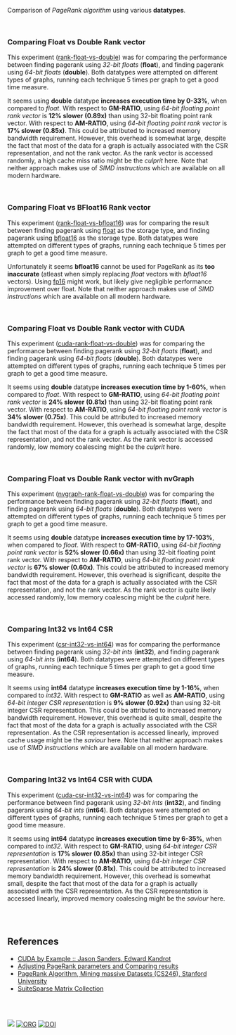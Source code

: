 Comparison of *PageRank algorithm* using various **datatypes**.

<br>


### Comparing Float vs Double Rank vector

This experiment ([rank-float-vs-double]) was for comparing the performance
between finding pagerank using *32-bit floats* (**float**), and finding pagerank
using *64-bit floats* (**double**). Both datatypes were attempted on different
types of graphs, running each technique 5 times per graph to get a good time
measure.

It seems using **double** datatype **increases execution time by 0-33%**, when
compared to *float*. With respect to **GM-RATIO**, using *64-bit floating point*
*rank vector* is **12% slower** **(0.89x)** than using 32-bit floating point rank
vector. With respect to **AM-RATIO**, using *64-bit floating point rank vector*
is **17% slower (0.85x)**. This could be attributed to increased memory
bandwidth requirement. However, this overhead is somewhat large, despite the
fact that most of the data for a graph is actually associated with the CSR
representation, and not the rank vector. As the rank vector is accessed
randomly, a high cache miss ratio might be the *culprit* here. Note that neither
approach makes use of *SIMD instructions* which are available on all modern
hardware.

[rank-float-vs-double]: https://github.com/puzzlef/pagerank-datatype/tree/rank-float-vs-double

<br>


### Comparing Float vs BFloat16 Rank vector

This experiment ([rank-float-vs-bfloat16]) was for comparing the result between
finding pagerank using [float] as the storage type, and finding pagerank using
[bfloat16] as the storage type. Both datatypes were attempted on different
types of graphs, running each technique 5 times per graph to get a good time
measure.

Unfortunately it seems **bfloat16** cannot be used for PageRank as its
**too inaccurate** (atleast when simply replacing *float* vectors with *bfloat16*
vectors). Using [fp16] might work, but likely give negligible performance
improvement over float. Note that neither approach makes use of *SIMD
instructions* which are available on all modern hardware.

[rank-float-vs-bfloat16]: https://github.com/puzzlef/pagerank-datatype/tree/rank-float-vs-bfloat16
[float]: https://en.wikipedia.org/wiki/Single-precision_floating-point_format
[bfloat16]: https://en.wikipedia.org/wiki/Bfloat16_floating-point_format
[fp16]: https://en.wikipedia.org/wiki/Half-precision_floating-point_format

<br>


### Comparing Float vs Double Rank vector with CUDA

This experiment ([cuda-rank-float-vs-double]) was for comparing the performance
between finding pagerank using *32-bit floats* (**float**), and finding pagerank
using *64-bit floats* (**double**). Both datatypes were attempted on different
types of graphs, running each technique 5 times per graph to get a good time
measure.

It seems using **double** datatype **increases execution time by 1-60%**, when
compared to *float*. With respect to **GM-RATIO**, using *64-bit floating point*
*rank vector* is **24% slower** **(0.81x)** than using 32-bit floating point rank
vector. With respect to **AM-RATIO**, using *64-bit floating point rank vector*
is **34% slower (0.75x)**. This could be attributed to increased memory
bandwidth requirement. However, this overhead is somewhat large, despite the
fact that most of the data for a graph is actually associated with the CSR
representation, and not the rank vector. As the rank vector is accessed
randomly, low memory coalescing might be the *culprit* here.

[cuda-rank-float-vs-double]: https://github.com/puzzlef/pagerank-datatype/tree/cuda-rank-float-vs-double

<br>


### Comparing Float vs Double Rank vector with nvGraph

This experiment ([nvgraph-rank-float-vs-double]) was for comparing the
performance between finding pagerank using *32-bit floats* (**float**), and
finding pagerank using *64-bit floats* (**double**). Both datatypes were
attempted on different types of graphs, running each technique 5 times per graph
to get a good time measure.

It seems using **double** datatype **increases execution time by 17-103%**, when
compared to *float*. With respect to **GM-RATIO**, using *64-bit floating point*
*rank vector* is **52% slower** **(0.66x)** than using 32-bit floating point rank
vector. With respect to **AM-RATIO**, using *64-bit floating point rank vector*
is **67% slower (0.60x)**. This could be attributed to increased memory
bandwidth requirement. However, this overhead is significant, despite the fact
that most of the data for a graph is actually associated with the CSR
representation, and not the rank vector. As the rank vector is quite likely
accessed randomly, low memory coalescing might be the *culprit* here.

[nvgraph-rank-float-vs-double]: https://github.com/puzzlef/pagerank-datatype/tree/nvgraph-rank-float-vs-double

<br>


### Comparing Int32 vs Int64 CSR

This experiment ([csr-int32-vs-int64]) was for comparing the performance between
finding pagerank using *32-bit ints* (**int32**), and finding pagerank using
*64-bit ints* (**int64**). Both datatypes were attempted on different types of
graphs, running each technique 5 times per graph to get a good time measure.

It seems using **int64** datatype **increases execution time by 1-16%**, when
compared to *int32*. With respect to **GM-RATIO** as well as **AM-RATIO**, using
*64-bit integer CSR* *representation* is **9% slower** **(0.92x)** than using
32-bit integer CSR representation. This could be attributed to increased memory
bandwidth requirement. However, this overhead is quite small, despite the fact
that most of the data for a graph is actually associated with the CSR
representation. As the CSR representation is accessed linearly, improved cache
usage might be the *saviour* here. Note that neither approach makes use of *SIMD
instructions* which are available on all modern hardware.

[csr-int32-vs-int64]: https://github.com/puzzlef/pagerank-datatype/tree/csr-int32-vs-int64

<br>


### Comparing Int32 vs Int64 CSR with CUDA

This experiment ([cuda-csr-int32-vs-int64]) was for comparing the performance
between find pagerank using *32-bit ints* (**int32**), and finding pagerank
using *64-bit ints* (**int64**). Both datatypes were attempted on different
types of graphs, running each technique 5 times per graph to get a good time
measure.

It seems using **int64** datatype **increases execution time by 6-35%**, when
compared to *int32*. With respect to **GM-RATIO**, using *64-bit integer CSR*
*representation* is **17% slower** **(0.85x)** than using 32-bit integer CSR
representation. With respect to **AM-RATIO**, using *64-bit integer CSR*
*representation* is **24% slower (0.81x)**. This could be attributed to increased
memory bandwidth requirement. However, this overhead is somewhat small, despite
the fact that most of the data for a graph is actually associated with the CSR
representation. As the CSR representation is accessed linearly, improved memory
coalescing might be the *saviour* here.

[cuda-csr-int32-vs-int64]: https://github.com/puzzlef/pagerank-datatype/tree/cuda-csr-int32-vs-int64

<br>
<br>


## References

- [CUDA by Example :: Jason Sanders, Edward Kandrot](https://gist.github.com/wolfram77/72c51e494eaaea1c21a9c4021ad0f320)
- [Adjusting PageRank parameters and Comparing results](https://arxiv.org/abs/2108.02997)
- [PageRank Algorithm, Mining massive Datasets (CS246), Stanford University](https://www.youtube.com/watch?v=ke9g8hB0MEo)
- [SuiteSparse Matrix Collection]

<br>
<br>


[![](https://i.imgur.com/wmbbEzJ.jpg)](https://www.youtube.com/watch?v=rKv_l1RnSqs)
[![ORG](https://img.shields.io/badge/org-puzzlef-green?logo=Org)](https://puzzlef.github.io)
[![DOI](https://zenodo.org/badge/366614563.svg)](https://zenodo.org/badge/latestdoi/366614563)


[Prof. Dip Sankar Banerjee]: https://sites.google.com/site/dipsankarban/
[Prof. Kishore Kothapalli]: https://www.iiit.ac.in/people/faculty/kkishore/
[SuiteSparse Matrix Collection]: https://sparse.tamu.edu
